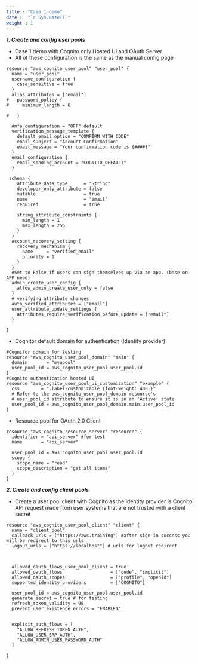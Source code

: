 ```yaml
---
title : "Case 1 demo"
date :  "`r Sys.Date()`" 
weight : 1 
---
```

***1. Create and config user pools***
- Case 1 demo with Cognito only Hosted UI and OAuth Server
- All of these configuration is the same as the manual config page
```
resource "aws_cognito_user_pool" "user_pool" {
  name = "user_pool"
  username_configuration {
    case_sensitive = true
  }
  alias_attributes = ["email"]
#   password_policy {
#     minimum_length = 6
    
#   }

  #mfa_configuration = "OFF" default
  verification_message_template {
    default_email_option = "CONFIRM_WITH_CODE"
    email_subject = "Account Confirmation"
    email_message = "Your confirmation code is {####}"
  }
  email_configuration {
    email_sending_account = "COGNITO_DEFAULT"
  }

 schema {
    attribute_data_type      = "String"
    developer_only_attribute = false
    mutable                  = true
    name                     = "email"
    required                 = true

    string_attribute_constraints {
      min_length = 1
      max_length = 256
    }
  }
  account_recovery_setting {
    recovery_mechanism {
      name     = "verified_email"
      priority = 1
    }
  }
  #Set to False if users can sign themselves up via an app. (base on APP need)
  admin_create_user_config {
    allow_admin_create_user_only = false
  }
  # verifying attribute changes
  auto_verified_attributes = ["email"]
  user_attribute_update_settings {
    attributes_require_verification_before_update = ["email"]
  }
  
}
```

- Cognitor default domain for authentication (Identity provider)
```
#Cognitor domain for testing 
resource "aws_cognito_user_pool_domain" "main" {
  domain       = "myupool"
  user_pool_id = aws_cognito_user_pool.user_pool.id
}
#Cognito authentication hosted UI
resource "aws_cognito_user_pool_ui_customization" "example" {
  css        = ".label-customizable {font-weight: 400;}"
  # Refer to the aws_cognito_user_pool_domain resource's
  # user_pool_id attribute to ensure it is in an 'Active' state
  user_pool_id = aws_cognito_user_pool_domain.main.user_pool_id
}
```
- Resource pool for OAuth 2.0 Client
```
resource "aws_cognito_resource_server" "resource" {
  identifier = "api_server" #for test
  name       = "api_server"

  user_pool_id = aws_cognito_user_pool.user_pool.id
  scope {
    scope_name = "read"
    scope_description = "get all items"
  }
}
```
***2. Create and config client pools***
- Create a user pool client with Cognito as the identity provider is Cognito API request made from user systems that are not trusted with a client secret
```
resource "aws_cognito_user_pool_client" "client" {
  name = "client_pool"
  callback_urls = ["https://aws.training"] #after sign in success you will be redirect to this urls
  logout_urls = ["https://localhost"] # urls for logout redirect

  

  allowed_oauth_flows_user_pool_client = true
  allowed_oauth_flows                  = ["code", "implicit"]
  allowed_oauth_scopes                 = ["profile", "openid"]
  supported_identity_providers         = ["COGNITO"]

  user_pool_id = aws_cognito_user_pool.user_pool.id
  generate_secret = true # for testing
  refresh_token_validity = 90
  prevent_user_existence_errors = "ENABLED"

  
  explicit_auth_flows = [
    "ALLOW_REFRESH_TOKEN_AUTH",
    "ALLOW_USER_SRP_AUTH",
    "ALLOW_ADMIN_USER_PASSWORD_AUTH"
  ]
  
}
```
